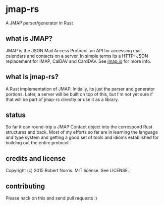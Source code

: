 # jmap-rs

A JMAP parser/generator in Rust

## what is JMAP?

JMAP is the JSON Mail Access Protocol, an API for accessing mail, calendars and
contacts on a server. In simple terms its a HTTP+JSON replacement for IMAP,
CalDAV and CardDAV. See [jmap.io](http://jmap.io/) for more info.

## what is jmap-rs?

A Rust implementation of JMAP. Initially, its just the parser and generator
portions. Later, a server will be built on top of this, but I'm not yet sure if
that will be part of jmap-rs directly or use it as a library.

## status

So far it can round-trip a JMAP Contact object into the correspond Rust
structures and back. Most of my efforts so far are in learning the language and
type system and getting a good set of tools and idioms established for building
out the entire protocol.

## credits and license

Copyright (c) 2015 Robert Norris. MIT license. See LICENSE.

## contributing

Please hack on this and send pull requests :)

